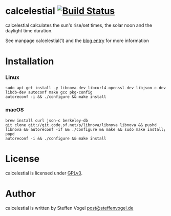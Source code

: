# calcelestial [![Build Status](https://travis-ci.org/stv0g/calcelestial.svg?branch=master)](https://travis-ci.org/stv0g/calcelestial)

calcelestial calculates the sun's rise/set times, the solar noon and the daylight time duration.

See manpage calcelestial(1) and the [blog entry](https://www.noteblok.net/2012/12/23/cron-jobs-fur-sonnenauf-untergang/) for more information

# Installation

### Linux

```
sudo apt-get install -y libnova-dev libcurl4-openssl-dev libjson-c-dev libdb-dev autoconf make gcc pkg-config
autoreconf -i && ./configure && make install
````
### macOS

```
brew install curl json-c berkeley-db
git clone git://git.code.sf.net/p/libnova/libnova libnova && pushd libnova && autoreconf -if && ./configure && make && sudo make install; popd
autoreconf -i && ./configure && make install
```

# License

calcelestial is licensed under [GPLv3](https://www.gnu.org/licenses/gpl-3.0.html).

# Author

calcelestial is written by Steffen Vogel <post@steffenvogel.de>
